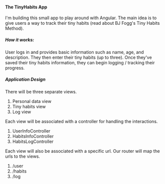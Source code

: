 #### The TinyHabits App

I'm building this small app to play around with Angular. The main idea is to give users a way to track their tiny habits (read about BJ Fogg's Tiny Habits Method).

##### How it works:

User logs in and provides basic information such as name, age, and description. They then enter their tiny habits (up to three). Once they've saved their tiny habits information, they can begin logging / tracking their progress.


##### Application Design

There will be three separate views.

1. Personal data view
2. Tiny habits view
3. Log view

Each view will be associated with a controller for handling the interactions.

1. UserInfoController
2. HabitsInfoController
3. HabitsLogController

Each view will also be associated with a specific url. Our router will map the urls to the views.

1. /user
2. /habits
3. /log
